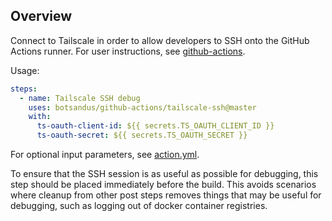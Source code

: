 ## Overview

Connect to Tailscale in order to allow developers to SSH onto the GitHub
Actions runner.  For user instructions, see [github-actions](..).

Usage:
```yaml
steps:
  - name: Tailscale SSH debug
    uses: botsandus/github-actions/tailscale-ssh@master
    with:
      ts-oauth-client-id: ${{ secrets.TS_OAUTH_CLIENT_ID }}
      ts-oauth-secret: ${{ secrets.TS_OAUTH_SECRET }}
```

For optional input parameters, see [action.yml](action.yml).

To ensure that the SSH session is as useful as possible for debugging, this
step should be placed immediately before the build.  This avoids scenarios
where cleanup from other post steps removes things that may be useful for
debugging, such as logging out of docker container registries.
